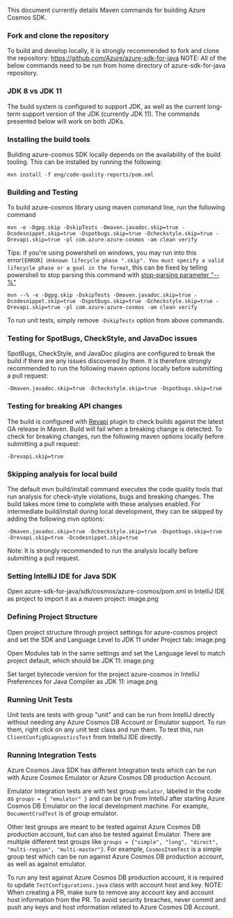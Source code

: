 This document currently details Maven commands for building Azure Cosmos SDK.

### Fork and clone the repository
To build and develop locally, it is strongly recommended to fork and clone the repository: https://github.com/Azure/azure-sdk-for-java
NOTE: All of the below commands need to be run from home directory of azure-sdk-for-java repository.

### JDK 8 vs JDK 11
The build system is configured to support JDK, as well as the current long-term support version of the JDK (currently JDK 11). The commands presented below will work on both JDKs.

### Installing the build tools
Building azure-cosmos SDK locally depends on the availability of the build tooling. This can be installed by running the following:

```shell
mvn install -f eng/code-quality-reports/pom.xml 
```

### Building and Testing

To build azure-cosmos library using maven command line, run the following command

```shell
mvn -e -Dgpg.skip -DskipTests -Dmaven.javadoc.skip=true -Dcodesnippet.skip=true -Dspotbugs.skip=true -Dcheckstyle.skip=true -Drevapi.skip=true -pl com.azure:azure-cosmos -am clean verify
```

Tips: if you're using powershell on windows, you may run into this error`[ERROR] Unknown lifecycle phase ".skip". You must specify a valid lifecycle phase or a goal in the format`, this can be fixed by telling powershell to stop parsing this command with [stop-parsing parameter "--%"](https://technet.microsoft.com/en-us/library/hh847892.aspx) 

```shell
mvn --% -e -Dgpg.skip -DskipTests -Dmaven.javadoc.skip=true -Dcodesnippet.skip=true -Dspotbugs.skip=true -Dcheckstyle.skip=true -Drevapi.skip=true -pl com.azure:azure-cosmos -am clean verify
```

To run unit tests, simply remove `-DskipTests` option from above commands.

### Testing for SpotBugs, CheckStyle, and JavaDoc issues
SpotBugs, CheckStyle, and JavaDoc plugins are configured to break the build if there are any issues discovered by them. It is therefore strongly recommended to run the following maven options locally before submitting a pull request:

```shell
-Dmaven.javadoc.skip=true -Dcheckstyle.skip=true -Dspotbugs.skip=true
```

### Testing for breaking API changes
The build is configured with [Revapi](https://revapi.org) plugin to check builds against the latest GA release in Maven. Build will fail when a breaking change is detected. To check for breaking changes, run the following maven options locally before submitting a pull request:

```shell
-Drevapi.skip=true
```

### Skipping analysis for local build

The default mvn build/install command executes the code quality tools that run analysis for check-style violations, bugs and breaking changes. The build takes more time to complete with these analyses enabled. For intermediate build/install during local development, they can be skipped by adding the following mvn options:

```
-Dmaven.javadoc.skip=true -Dcheckstyle.skip=true -Dspotbugs.skip=true -Drevapi.skip=true -Dcodesnippet.skip=true
```

Note: It is strongly recommended to run the analysis locally before submitting a pull request.

### Setting IntelliJ IDE for Java SDK

Open azure-sdk-for-java/sdk/cosmos/azure-cosmos/pom.xml in IntelliJ IDE as project to import it as a maven project:
image.png 

### Defining Project Structure

Open project structure through project settings for azure-cosmos project and set the SDK and Language Level to JDK 11 under Project tab:
image.png

Open Modules tab in the same settings and set the Language level to match project default, which should be JDK 11:
image.png

Set target bytecode version for the project azure-cosmos in IntelliJ Preferences for Java Compiler as JDK 11: 
image.png

### Running Unit Tests

Unit tests are tests with group "unit" and can be run from IntelliJ directly without needing any Azure Cosmos DB Account or Emulator support. To run them, right click on any unit test class and run them. To test this, run `ClientConfigDiagnosticsTest` from IntelliJ IDE directly. 

### Running Integration Tests

Azure Cosmos Java SDK has different Integration tests which can be run with Azure Cosmos Emulator or Azure Cosmos DB production Account. 

Emulator Integration tests are with test group `emulator`, labeled in the code as `groups = { "emulator" }` and can be run from IntelliJ after starting Azure Cosmos DB Emulator on the local development machine. For example, `DocumentCrudTest` is of group emulator.

Other test groups are meant to be tested against Azure Cosmos DB production account, but can also be tested against Emulator. There are multiple different test groups like `groups = {"simple", "long", "direct", "multi-region", "multi-master"}`. For example, `CosmosItemTest` is a simple group test which can be run against Azure Cosmos DB production account, as well as against emulator.

To run any test against Azure Cosmos DB production account, it is required to update `TestConfigurations.java` class with account host and key. 
NOTE: When creating a PR, make sure to remove any account key and account host information from the PR. To avoid security breaches, never commit and push any keys and host information related to Azure Cosmos DB Account.